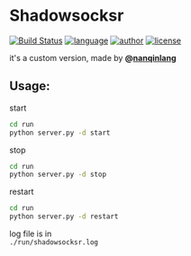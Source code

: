 # Shadowsocksr

[![Build Status](https://github.com/nanqinlang/SVG/blob/master/build%20passing.svg)](https://github.com/nanqinlang/shadowsocksr-nanqinlang)
[![language](https://github.com/nanqinlang/SVG/blob/master/language-python-blue.svg)](https://github.com/nanqinlang/shadowsocksr-nanqinlang)
[![author](https://github.com/nanqinlang/SVG/blob/master/author-nanqinlang-lightgrey.svg)](https://github.com/nanqinlang/shadowsocksr-nanqinlang)
[![license](https://github.com/nanqinlang/SVG/blob/master/license-GPLv3-orange.svg)](https://github.com/nanqinlang/shadowsocksr-nanqinlang)

it's a custom version, made by **@[nanqinlang](https://github.com/nanqinlang)**

## Usage:

start
```bash
cd run
python server.py -d start
```

stop
```bash
cd run
python server.py -d stop
```

restart  
```bash
cd run
python server.py -d restart
```

log file is in  
`./run/shadowsocksr.log`